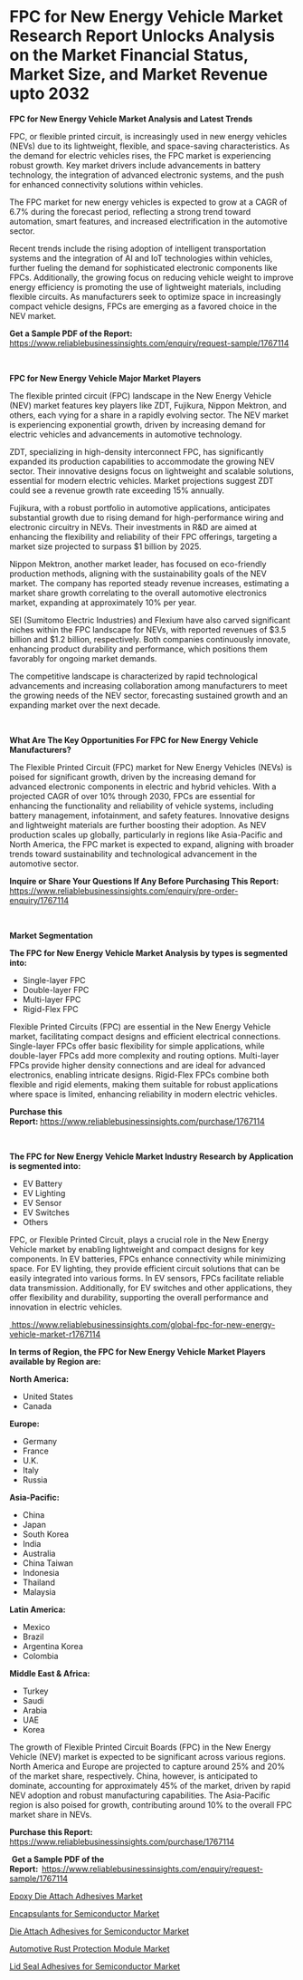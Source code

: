 <p><h1>FPC for New Energy Vehicle Market Research Report Unlocks Analysis on the Market Financial Status, Market Size, and Market Revenue upto 2032</h1></p><p><strong>FPC for New Energy Vehicle Market Analysis and Latest Trends</strong></p>
<p><p>FPC, or flexible printed circuit, is increasingly used in new energy vehicles (NEVs) due to its lightweight, flexible, and space-saving characteristics. As the demand for electric vehicles rises, the FPC market is experiencing robust growth. Key market drivers include advancements in battery technology, the integration of advanced electronic systems, and the push for enhanced connectivity solutions within vehicles. </p><p>The FPC market for new energy vehicles is expected to grow at a CAGR of 6.7% during the forecast period, reflecting a strong trend toward automation, smart features, and increased electrification in the automotive sector. </p><p>Recent trends include the rising adoption of intelligent transportation systems and the integration of AI and IoT technologies within vehicles, further fueling the demand for sophisticated electronic components like FPCs. Additionally, the growing focus on reducing vehicle weight to improve energy efficiency is promoting the use of lightweight materials, including flexible circuits. As manufacturers seek to optimize space in increasingly compact vehicle designs, FPCs are emerging as a favored choice in the NEV market.</p></p>
<p><strong>Get a Sample PDF of the Report:&nbsp;</strong> <a href="https://www.reliablebusinessinsights.com/enquiry/request-sample/1767114?utm_campaign=97&utm_medium=2&utm_source=Github&utm_content=ia&utm_term=13022025&utm_id=fpc-for-new-energy-vehicle">https://www.reliablebusinessinsights.com/enquiry/request-sample/1767114</a></p>
<p>&nbsp;</p>
<p><strong>FPC for New Energy Vehicle Major Market Players</strong></p>
<p><p>The flexible printed circuit (FPC) landscape in the New Energy Vehicle (NEV) market features key players like ZDT, Fujikura, Nippon Mektron, and others, each vying for a share in a rapidly evolving sector. The NEV market is experiencing exponential growth, driven by increasing demand for electric vehicles and advancements in automotive technology.</p><p>ZDT, specializing in high-density interconnect FPC, has significantly expanded its production capabilities to accommodate the growing NEV sector. Their innovative designs focus on lightweight and scalable solutions, essential for modern electric vehicles. Market projections suggest ZDT could see a revenue growth rate exceeding 15% annually.</p><p>Fujikura, with a robust portfolio in automotive applications, anticipates substantial growth due to rising demand for high-performance wiring and electronic circuitry in NEVs. Their investments in R&D are aimed at enhancing the flexibility and reliability of their FPC offerings, targeting a market size projected to surpass $1 billion by 2025.</p><p>Nippon Mektron, another market leader, has focused on eco-friendly production methods, aligning with the sustainability goals of the NEV market. The company has reported steady revenue increases, estimating a market share growth correlating to the overall automotive electronics market, expanding at approximately 10% per year.</p><p>SEI (Sumitomo Electric Industries) and Flexium have also carved significant niches within the FPC landscape for NEVs, with reported revenues of $3.5 billion and $1.2 billion, respectively. Both companies continuously innovate, enhancing product durability and performance, which positions them favorably for ongoing market demands.</p><p>The competitive landscape is characterized by rapid technological advancements and increasing collaboration among manufacturers to meet the growing needs of the NEV sector, forecasting sustained growth and an expanding market over the next decade.</p></p>
<p>&nbsp;</p>
<p><strong>What Are The Key Opportunities For FPC for New Energy Vehicle Manufacturers?</strong></p>
<p><p>The Flexible Printed Circuit (FPC) market for New Energy Vehicles (NEVs) is poised for significant growth, driven by the increasing demand for advanced electronic components in electric and hybrid vehicles. With a projected CAGR of over 10% through 2030, FPCs are essential for enhancing the functionality and reliability of vehicle systems, including battery management, infotainment, and safety features. Innovative designs and lightweight materials are further boosting their adoption. As NEV production scales up globally, particularly in regions like Asia-Pacific and North America, the FPC market is expected to expand, aligning with broader trends toward sustainability and technological advancement in the automotive sector.</p></p>
<p><strong>Inquire or Share Your Questions If Any Before Purchasing This Report:</strong> <a href="https://www.reliablebusinessinsights.com/enquiry/pre-order-enquiry/1767114?utm_campaign=97&utm_medium=2&utm_source=Github&utm_content=ia&utm_term=13022025&utm_id=fpc-for-new-energy-vehicle">https://www.reliablebusinessinsights.com/enquiry/pre-order-enquiry/1767114</a></p>
<p>&nbsp;</p>
<p><strong>Market Segmentation</strong></p>
<p><strong>The FPC for New Energy Vehicle Market Analysis by types is segmented into:</strong></p>
<p><ul><li>Single-layer FPC</li><li>Double-layer FPC</li><li>Multi-layer FPC</li><li>Rigid-Flex FPC</li></ul></p>
<p><p>Flexible Printed Circuits (FPC) are essential in the New Energy Vehicle market, facilitating compact designs and efficient electrical connections. Single-layer FPCs offer basic flexibility for simple applications, while double-layer FPCs add more complexity and routing options. Multi-layer FPCs provide higher density connections and are ideal for advanced electronics, enabling intricate designs. Rigid-Flex FPCs combine both flexible and rigid elements, making them suitable for robust applications where space is limited, enhancing reliability in modern electric vehicles.</p></p>
<p><strong>Purchase this Report:&nbsp;</strong><a href="https://www.reliablebusinessinsights.com/purchase/1767114?utm_campaign=97&utm_medium=2&utm_source=Github&utm_content=ia&utm_term=13022025&utm_id=fpc-for-new-energy-vehicle">https://www.reliablebusinessinsights.com/purchase/1767114</a></p>
<p>&nbsp;</p>
<p><strong>The FPC for New Energy Vehicle Market Industry Research by Application is segmented into:</strong></p>
<p><ul><li>EV Battery</li><li>EV Lighting</li><li>EV Sensor</li><li>EV Switches</li><li>Others</li></ul></p>
<p><p>FPC, or Flexible Printed Circuit, plays a crucial role in the New Energy Vehicle market by enabling lightweight and compact designs for key components. In EV batteries, FPCs enhance connectivity while minimizing space. For EV lighting, they provide efficient circuit solutions that can be easily integrated into various forms. In EV sensors, FPCs facilitate reliable data transmission. Additionally, for EV switches and other applications, they offer flexibility and durability, supporting the overall performance and innovation in electric vehicles.</p></p>
<p><a href="https://www.reliablebusinessinsights.com/global-fpc-for-new-energy-vehicle-market-r1767114?utm_campaign=97&utm_medium=2&utm_source=Github&utm_content=ia&utm_term=13022025&utm_id=fpc-for-new-energy-vehicle">&nbsp;https://www.reliablebusinessinsights.com/global-fpc-for-new-energy-vehicle-market-r1767114</a></p>
<p><strong>In terms of Region, the FPC for New Energy Vehicle Market Players available by Region are:</strong></p>
<p>
    <p> <strong> North America: </strong>
        <ul>
            <li>United States</li>
            <li>Canada</li>
        </ul>
        </p> 
    <p> <strong> Europe: </strong>
        <ul>
            <li>Germany</li>
            <li>France</li>
            <li>U.K.</li>
            <li>Italy</li>
            <li>Russia</li>
        </ul>
        </p> 
    <p> <strong> Asia-Pacific: </strong>
        <ul>
            <li>China</li>
            <li>Japan</li>
            <li>South Korea</li>
            <li>India</li>
            <li>Australia</li>
            <li>China Taiwan</li>
            <li>Indonesia</li>
            <li>Thailand</li>
            <li>Malaysia</li>
        </ul>
        </p> 
    <p> <strong> Latin America: </strong>
        <ul>
            <li>Mexico</li>
            <li>Brazil</li>
            <li>Argentina Korea</li>
            <li>Colombia</li>
        </ul>
        </p> 
    <p> <strong> Middle East & Africa: </strong>
        <ul>
            <li>Turkey</li>
            <li>Saudi</li>
            <li>Arabia</li>
            <li>UAE</li>
            <li>Korea</li>
        </ul>
    </p>
    </p>
<p><p>The growth of Flexible Printed Circuit Boards (FPC) in the New Energy Vehicle (NEV) market is expected to be significant across various regions. North America and Europe are projected to capture around 25% and 20% of the market share, respectively. China, however, is anticipated to dominate, accounting for approximately 45% of the market, driven by rapid NEV adoption and robust manufacturing capabilities. The Asia-Pacific region is also poised for growth, contributing around 10% to the overall FPC market share in NEVs.</p></p>
<p><strong>Purchase this Report: </strong><a href="https://www.reliablebusinessinsights.com/purchase/1767114?utm_campaign=97&utm_medium=2&utm_source=Github&utm_content=ia&utm_term=13022025&utm_id=fpc-for-new-energy-vehicle">https://www.reliablebusinessinsights.com/purchase/1767114</a></p>
<p>&nbsp;<strong>Get a Sample PDF of the Report:&nbsp;&nbsp;</strong><a href="https://www.reliablebusinessinsights.com/enquiry/request-sample/1767114?utm_campaign=97&utm_medium=2&utm_source=Github&utm_content=ia&utm_term=13022025&utm_id=fpc-for-new-energy-vehicle">https://www.reliablebusinessinsights.com/enquiry/request-sample/1767114</a></p>
<p><strong></strong></p>
<p><p><a href="https://github.com/kolffmaris58/Market-Research-Report-List-1/blob/main/epoxy-die-attach-adhesives-market.md?utm_campaign=97&utm_medium=2&utm_source=Github&utm_content=ia&utm_term=13022025&utm_id=fpc-for-new-energy-vehicle">Epoxy Die Attach Adhesives Market</a></p><p><a href="https://github.com/perezmichael28/Market-Research-Report-List-1/blob/main/encapsulants-for-semiconductor-market.md?utm_campaign=97&utm_medium=2&utm_source=Github&utm_content=ia&utm_term=13022025&utm_id=fpc-for-new-energy-vehicle">Encapsulants for Semiconductor Market</a></p><p><a href="https://github.com/darusesrak/Market-Research-Report-List-1/blob/main/die-attach-adhesives-for-semiconductor-market.md?utm_campaign=97&utm_medium=2&utm_source=Github&utm_content=ia&utm_term=13022025&utm_id=fpc-for-new-energy-vehicle">Die Attach Adhesives for Semiconductor Market</a></p><p><a href="https://github.com/mupumafrhad/Market-Research-Report-List-1/blob/main/automotive-rust-protection-module-market.md?utm_campaign=97&utm_medium=2&utm_source=Github&utm_content=ia&utm_term=13022025&utm_id=fpc-for-new-energy-vehicle">Automotive Rust Protection Module Market</a></p><p><a href="https://github.com/cornuznwazue/Market-Research-Report-List-1/blob/main/lid-seal-adhesives-for-semiconductor-market.md?utm_campaign=97&utm_medium=2&utm_source=Github&utm_content=ia&utm_term=13022025&utm_id=fpc-for-new-energy-vehicle">Lid Seal Adhesives for Semiconductor Market</a></p></p>